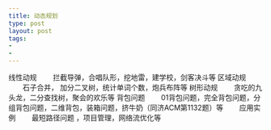 ```yaml
--- 
title: 动态规划
type: post
layout: post
tags: 
- 
- 
---
```





线性动规
　　拦截导弹，合唱队形，挖地雷，建学校，剑客决斗等
区域动规
　　石子合并， 加分二叉树，统计单词个数，炮兵布阵等
树形动规
　　贪吃的九头龙，二分查找树，聚会的欢乐等
背包问题
　　01背包问题，完全背包问题，分组背包问题，二维背包，装箱问题，挤牛奶（同济ACM第1132题）等
　　应用实例
　　最短路径问题 ，项目管理，网络流优化等
